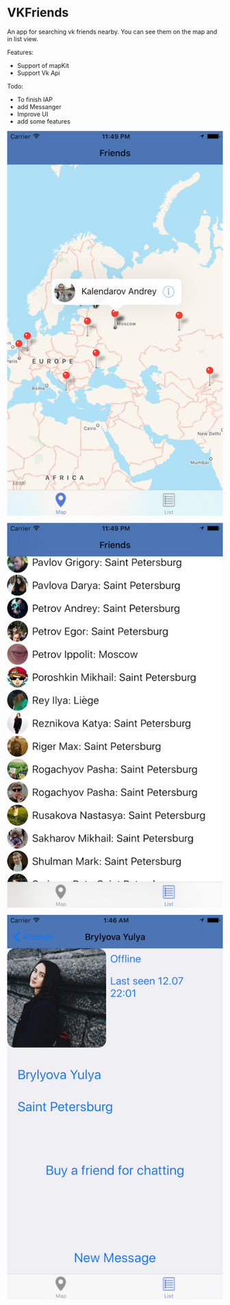 # VKFriends

An app for searching vk friends nearby.
You can see them on the map and in list view.

Features:
- Support of mapKit
- Support Vk Api

Todo:
- To finish IAP
- add Messanger
- Improve UI
- add some features

![alt tag](https://github.com/Kirillzzy/VKFriends/blob/master/Map.png)


![alt tag](https://github.com/Kirillzzy/VKFriends/blob/master/List.png)


![alt tag](https://github.com/Kirillzzy/VKFriends/blob/master/Person.png)
